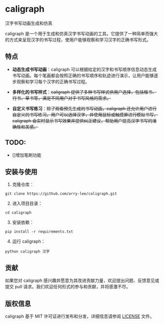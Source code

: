 # caligraph

汉字书写动画生成和仿真

caligraph 是一个用于生成和仿真汉字书写动画的工具。它提供了一种简单而强大的方式来呈现汉字的书写过程，使用户能够观察和学习汉字的正确书写形式。

## 特点

- **动态生成书写动画**：caligraph 可以根据给定的汉字和书写顺序信息动态生成书写动画。每个笔画都会按照正确的书写顺序和轨迹进行演示，让用户能够逐步观察和学习每个汉字的正确书写过程。

- **多样化的书写样式**：~~caligraph 提供了多种书写样式供用户选择，包括楷书、行书、草书等，满足不同用户对于书写风格的需求。~~

- **自定义书写练习**：~~除了观看预先生成的书写动画，caligraph 还允许用户进行自定义的书写练习。用户可以选择汉字，并使用鼠标或触摸屏进行模拟书写，caligraph 会实时显示书写效果并提供纠正建议，帮助用户提高汉字书写的准确性和美感。~~

## TODO:

- []增加笔刷功能


## 安装与使用

1. 克隆仓库：

`git clone https://github.com/arry-lee/caligraph.git`


2. 进入项目目录：

`cd caligraph`


3. 安装依赖：

`pip install -r requirements.txt`


4. 运行 caligraph：

`python caligraph 汉字`


## 贡献

如果您对 caligraph 感兴趣并愿意为其改进贡献力量，欢迎提出问题、反馈意见或提交 pull 请求。我们欢迎任何形式的参与和贡献，并将感激不尽。

## 版权信息

caligraph 基于 MIT 许可证进行发布和分发，详细信息请参阅 [LICENSE](LICENSE) 文件。
